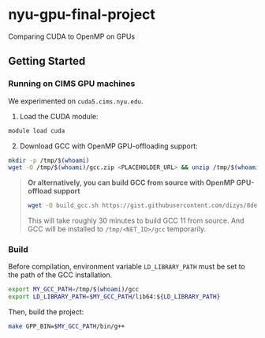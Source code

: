 # nyu-gpu-final-project

Comparing CUDA to OpenMP on GPUs

## Getting Started

### Running on CIMS GPU machines

We experimented on `cuda5.cims.nyu.edu`.

1. Load the CUDA module:

```bash
module load cuda
```

2. Download GCC with OpenMP GPU-offloading support:

```bash
mkdir -p /tmp/$(whoami)
wget -O /tmp/$(whoami)/gcc.zip <PLACEHOLDER_URL> && unzip /tmp/$(whoami)/gcc.zip -d /tmp/$(whoami) && rm -f /tmp/$(whoami)/gcc.zip
```

> **Or alternatively, you can build GCC from source with OpenMP GPU-offload support**
>
> ```bash
> wget -O build_gcc.sh https://gist.githubusercontent.com/dizys/8dedbe94439b91d759b6c1e6e316d542/raw/3ddbd8def8cc5bc7ce42549317820df16daf9e96/build_gcc_with_offload.sh && sh build_gcc.sh && rm -f build_gcc.sh
> ```
>
> This will take roughly 30 minutes to build GCC 11 from source. And GCC will be installed to `/tmp/<NET_ID>/gcc` temporarily.

### Build

Before compilation, environment variable `LD_LIBRARY_PATH` must be set to the path of the GCC installation.

```bash
export MY_GCC_PATH=/tmp/$(whoami)/gcc
export LD_LIBRARY_PATH=$MY_GCC_PATH/lib64:${LD_LIBRARY_PATH}
```

Then, build the project:

```bash
make GPP_BIN=$MY_GCC_PATH/bin/g++
```
